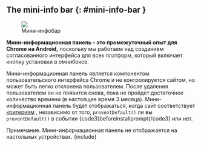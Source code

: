 ## The mini-info bar {: #mini-info-bar }

<figure class="attempt-right"><img class="screenshot" src="/web/updates/images/2018/06/a2hs-infobar-cropped.png"><figcaption> Мини-инфобар </figcaption></figure>

**Мини-информационная панель - это промежуточный опыт для Chrome на Android,** поскольку мы работаем над созданием согласованного интерфейса для всех платформ, который включает кнопку установки в омнибоксе.

Мини-информационная панель является компонентом пользовательского интерфейса Chrome и не контролируется сайтом, но может быть легко отклонена пользователем. После удаления пользователем он не появится снова, пока не пройдет достаточное количество времени (в настоящее время 3 месяца). Мини-информационная панель будет отображаться, когда сайт соответствует [критериям](#criteria) , независимо от того, `preventDefault()` ли вы `preventDefault()` в событии {code3}beforeinstallprompt{/code3} или нет.

Примечание. Мини-информационная панель не отображается на настольных устройствах.  {include}
